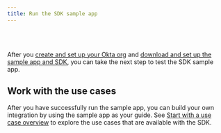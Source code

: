 ```yaml
---
title: Run the SDK sample app
---
```

<div class="oie-embedded-sdk">

<ApiLifecycle access="ie" /><br>
<ApiLifecycle access="Limited GA" /><br>

<StackSelector class="cleaner-selector"/>

After you [create and set up your Okta org](/docs/guides/oie-embedded-common-org-setup/aspnet/main/) and [download and set up the sample app and SDK](/docs/guides/oie-embedded-common-download-setup-app/aspnet/main/), you can take the next step to test the SDK sample app.

<StackSnippet snippet="testapp" noSelector />

## Work with the use cases

After you have successfully run the sample app, you can build your own integration by using the sample app as your guide. See [Start with a use case overview](/docs/guides/oie-embedded-sdk-use-cases/aspnet/oie-embedded-sdk-use-case-overview/) to explore the use cases that are available with the SDK.

</div>

